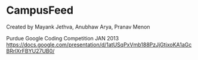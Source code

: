 CampusFeed
==========

Created by Mayank Jethva, Anubhaw Arya, Pranav Menon

Purdue Google Coding Competition JAN 2013
https://docs.google.com/presentation/d/1atUSqPxVmb188PzJjGtjxoKA1aGcBRrlXrFBYU27UB0/

